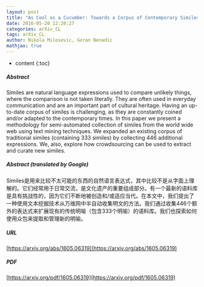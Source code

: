 ```yaml
---
layout: post
title: "As Cool as a Cucumber: Towards a Corpus of Contemporary Similes in Serbian"
date: 2016-05-20 12:20:27
categories: arXiv_CL
tags: arXiv_CL
author: Nikola Milosevic, Goran Nenadic
mathjax: true
---
```


* content
{:toc}

##### Abstract
Similes are natural language expressions used to compare unlikely things, where the comparison is not taken literally. They are often used in everyday communication and are an important part of cultural heritage. Having an up-to-date corpus of similes is challenging, as they are constantly coined and/or adapted to the contemporary times. In this paper we present a methodology for semi-automated collection of similes from the world wide web using text mining techniques. We expanded an existing corpus of traditional similes (containing 333 similes) by collecting 446 additional expressions. We, also, explore how crowdsourcing can be used to extract and curate new similes.

##### Abstract (translated by Google)
Similes是用来比较不太可能的东西的自然语言表达式，其中比较不是从字面上理解的。它们经常用于日常交流，是文化遗产的重要组成部分。有一个最新的语料库是具有挑战性的，因为它们不断地被创造和/或适应当代。在本文中，我们提出了一种使用文本挖掘技术从万维网中半自动收集明文的方法。我们通过收集446个额外的表达式来扩展现有的传统明喻（包含333个明喻）的语料库。我们也探索如何使用众包来提取和管理新的明喻。

##### URL
[https://arxiv.org/abs/1605.06319](https://arxiv.org/abs/1605.06319)

##### PDF
[https://arxiv.org/pdf/1605.06319](https://arxiv.org/pdf/1605.06319)

